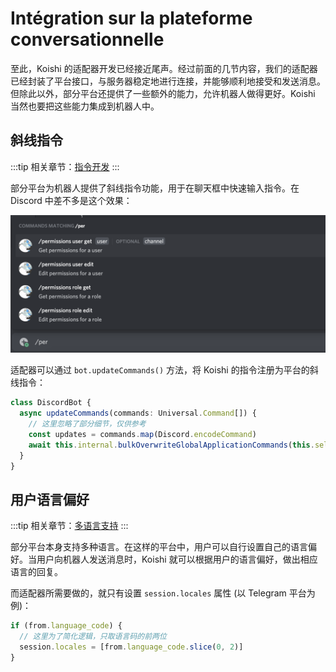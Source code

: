# Intégration sur la plateforme conversationnelle

至此，Koishi 的适配器开发已经接近尾声。经过前面的几节内容，我们的适配器已经封装了平台接口，与服务器稳定地进行连接，并能够顺利地接受和发送消息。但除此以外，部分平台还提供了一些额外的能力，允许机器人做得更好。Koishi 当然也要把这些能力集成到机器人中。

## 斜线指令

:::tip
相关章节：[指令开发](../basic/command.md)
:::

部分平台为机器人提供了斜线指令功能，用于在聊天框中快速输入指令。在 Discord 中差不多是这个效果：

![slash command](/adapter/slash.png)

适配器可以通过 `bot.updateCommands()` 方法，将 Koishi 的指令注册为平台的斜线指令：

```ts
class DiscordBot {
  async updateCommands(commands: Universal.Command[]) {
    // 这里忽略了部分细节，仅供参考
    const updates = commands.map(Discord.encodeCommand)
    await this.internal.bulkOverwriteGlobalApplicationCommands(this.selfId, updates)
  }
}
```

## 用户语言偏好

:::tip
相关章节：[多语言支持](../i18n/index.md)
:::

部分平台本身支持多种语言。在这样的平台中，用户可以自行设置自己的语言偏好。当用户向机器人发送消息时，Koishi 就可以根据用户的语言偏好，做出相应语言的回复。

而适配器所需要做的，就只有设置 `session.locales` 属性 (以 Telegram 平台为例)：

```ts
if (from.language_code) {
  // 这里为了简化逻辑，只取语言码的前两位
  session.locales = [from.language_code.slice(0, 2)]
}
```
